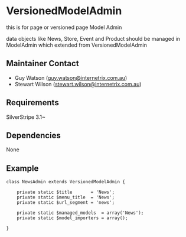 VersionedModelAdmin
=======================================

this is for page or versioned page Model Admin

data objects like News, Store, Event and Product should be managed in ModelAdmin which extended from VersionedModelAdmin

Maintainer Contact
------------------
*  Guy Watson (<guy.watson@internetrix.com.au>)
*  Stewart Wilson (<stewart.wilson@internetrix.com.au>)

## Requirements

SilverStripe 3.1~

## Dependencies

None

## Example

	class NewsAdmin extends VersionedModelAdmin {
		
		private static $title       = 'News';
		private static $menu_title  = 'News';
		private static $url_segment = 'news';
	
		private static $managed_models  = array('News');
		private static $model_importers = array();
		
	}
    